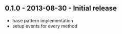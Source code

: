 ## 0.1.0 - 2013-08-30 - Initial release

  * base pattern implementation
  * setup events for every method
